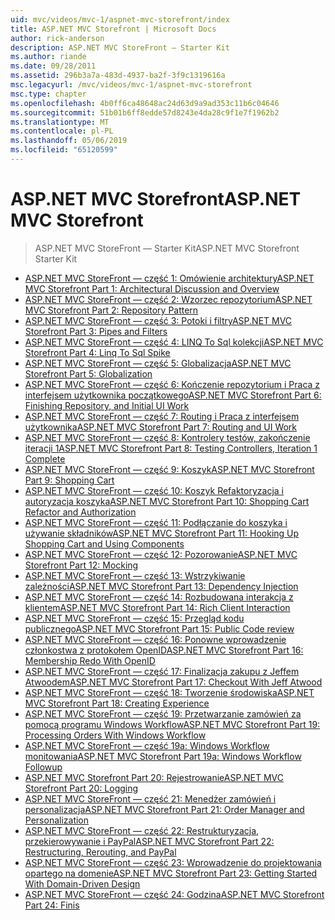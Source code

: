 ```yaml
---
uid: mvc/videos/mvc-1/aspnet-mvc-storefront/index
title: ASP.NET MVC Storefront | Microsoft Docs
author: rick-anderson
description: ASP.NET MVC StoreFront — Starter Kit
ms.author: riande
ms.date: 09/28/2011
ms.assetid: 296b3a7a-483d-4937-ba2f-3f9c1319616a
msc.legacyurl: /mvc/videos/mvc-1/aspnet-mvc-storefront
msc.type: chapter
ms.openlocfilehash: 4b0ff6ca48648ac24d63d9a9ad353c11b6c04646
ms.sourcegitcommit: 51b01b6ff8edde57d8243e4da28c9f1e7f1962b2
ms.translationtype: MT
ms.contentlocale: pl-PL
ms.lasthandoff: 05/06/2019
ms.locfileid: "65120599"
---
```

# <a name="aspnet-mvc-storefront"></a><span data-ttu-id="589c8-103">ASP.NET MVC Storefront</span><span class="sxs-lookup"><span data-stu-id="589c8-103">ASP.NET MVC Storefront</span></span>

> <span data-ttu-id="589c8-104">ASP.NET MVC StoreFront — Starter Kit</span><span class="sxs-lookup"><span data-stu-id="589c8-104">ASP.NET MVC Storefront Starter Kit</span></span>

- [<span data-ttu-id="589c8-105">ASP.NET MVC StoreFront — część 1: Omówienie architektury</span><span class="sxs-lookup"><span data-stu-id="589c8-105">ASP.NET MVC Storefront Part 1: Architectural Discussion and Overview</span></span>](aspnet-mvc-storefront-part-1-architectural-discussion-and-overview.md)
- [<span data-ttu-id="589c8-106">ASP.NET MVC StoreFront — część 2: Wzorzec repozytorium</span><span class="sxs-lookup"><span data-stu-id="589c8-106">ASP.NET MVC Storefront Part 2: Repository Pattern</span></span>](aspnet-mvc-storefront-part-2-the-repository-pattern.md)
- [<span data-ttu-id="589c8-107">ASP.NET MVC StoreFront — część 3: Potoki i filtry</span><span class="sxs-lookup"><span data-stu-id="589c8-107">ASP.NET MVC Storefront Part 3: Pipes and Filters</span></span>](aspnet-mvc-storefront-part-3-pipes-and-filters.md)
- [<span data-ttu-id="589c8-108">ASP.NET MVC StoreFront — część 4: LINQ To Sql kolekcji</span><span class="sxs-lookup"><span data-stu-id="589c8-108">ASP.NET MVC Storefront Part 4: Linq To Sql Spike</span></span>](aspnet-mvc-storefront-part-4-linq-to-sql-spike.md)
- [<span data-ttu-id="589c8-109">ASP.NET MVC StoreFront — część 5: Globalizacja</span><span class="sxs-lookup"><span data-stu-id="589c8-109">ASP.NET MVC Storefront Part 5: Globalization</span></span>](aspnet-mvc-storefront-part-5-globalization.md)
- [<span data-ttu-id="589c8-110">ASP.NET MVC StoreFront — część 6: Kończenie repozytorium i Praca z interfejsem użytkownika początkowego</span><span class="sxs-lookup"><span data-stu-id="589c8-110">ASP.NET MVC Storefront Part 6: Finishing Repository, and Initial UI Work</span></span>](aspnet-mvc-storefront-part-6-finishing-the-repository-and-initial-ui-work.md)
- [<span data-ttu-id="589c8-111">ASP.NET MVC StoreFront — część 7: Routing i Praca z interfejsem użytkownika</span><span class="sxs-lookup"><span data-stu-id="589c8-111">ASP.NET MVC Storefront Part 7: Routing and UI Work</span></span>](aspnet-mvc-storefront-part-7-routing-and-ui-work.md)
- [<span data-ttu-id="589c8-112">ASP.NET MVC StoreFront — część 8: Kontrolery testów, zakończenie iteracji 1</span><span class="sxs-lookup"><span data-stu-id="589c8-112">ASP.NET MVC Storefront Part 8: Testing Controllers, Iteration 1 Complete</span></span>](aspnet-mvc-storefront-part-8-testing-controllers-iteration-1-complete.md)
- [<span data-ttu-id="589c8-113">ASP.NET MVC StoreFront — część 9: Koszyk</span><span class="sxs-lookup"><span data-stu-id="589c8-113">ASP.NET MVC Storefront Part 9: Shopping Cart</span></span>](aspnet-mvc-storefront-part-9-the-shopping-cart.md)
- [<span data-ttu-id="589c8-114">ASP.NET MVC StoreFront — część 10: Koszyk Refaktoryzacja i autoryzacja koszyka</span><span class="sxs-lookup"><span data-stu-id="589c8-114">ASP.NET MVC Storefront Part 10: Shopping Cart Refactor and Authorization</span></span>](aspnet-mvc-storefront-part-10-shopping-cart-refactor-and-authorization.md)
- [<span data-ttu-id="589c8-115">ASP.NET MVC StoreFront — część 11: Podłączanie do koszyka i używanie składników</span><span class="sxs-lookup"><span data-stu-id="589c8-115">ASP.NET MVC Storefront Part 11: Hooking Up Shopping Cart and Using Components</span></span>](aspnet-mvc-storefront-part-11-hooking-up-the-shopping-cart-and-using-components.md)
- [<span data-ttu-id="589c8-116">ASP.NET MVC StoreFront — część 12: Pozorowanie</span><span class="sxs-lookup"><span data-stu-id="589c8-116">ASP.NET MVC Storefront Part 12: Mocking</span></span>](aspnet-mvc-storefront-part-12-mocking.md)
- [<span data-ttu-id="589c8-117">ASP.NET MVC StoreFront — część 13: Wstrzykiwanie zależności</span><span class="sxs-lookup"><span data-stu-id="589c8-117">ASP.NET MVC Storefront Part 13: Dependency Injection</span></span>](aspnet-mvc-storefront-part-13-dependency-injection.md)
- [<span data-ttu-id="589c8-118">ASP.NET MVC StoreFront — część 14: Rozbudowana interakcja z klientem</span><span class="sxs-lookup"><span data-stu-id="589c8-118">ASP.NET MVC Storefront Part 14: Rich Client Interaction</span></span>](aspnet-mvc-storefront-part-14-rich-client-interaction.md)
- [<span data-ttu-id="589c8-119">ASP.NET MVC StoreFront — część 15: Przegląd kodu publicznego</span><span class="sxs-lookup"><span data-stu-id="589c8-119">ASP.NET MVC Storefront Part 15: Public Code review</span></span>](aspnet-mvc-storefront-part-15-public-code-review.md)
- [<span data-ttu-id="589c8-120">ASP.NET MVC StoreFront — część 16: Ponowne wprowadzenie członkostwa z protokołem OpenID</span><span class="sxs-lookup"><span data-stu-id="589c8-120">ASP.NET MVC Storefront Part 16: Membership Redo With OpenID</span></span>](aspnet-mvc-storefront-part-16-membership-redo-with-openid.md)
- [<span data-ttu-id="589c8-121">ASP.NET MVC StoreFront — część 17: Finalizacja zakupu z Jeffem Atwoodem</span><span class="sxs-lookup"><span data-stu-id="589c8-121">ASP.NET MVC Storefront Part 17: Checkout With Jeff Atwood</span></span>](aspnet-mvc-storefront-part-17-checkout-with-jeff-atwood.md)
- [<span data-ttu-id="589c8-122">ASP.NET MVC StoreFront — część 18: Tworzenie środowiska</span><span class="sxs-lookup"><span data-stu-id="589c8-122">ASP.NET MVC Storefront Part 18: Creating Experience</span></span>](aspnet-mvc-storefront-part-18-creating-an-experience.md)
- [<span data-ttu-id="589c8-123">ASP.NET MVC StoreFront — część 19: Przetwarzanie zamówień za pomocą programu Windows Workflow</span><span class="sxs-lookup"><span data-stu-id="589c8-123">ASP.NET MVC Storefront Part 19: Processing Orders With Windows Workflow</span></span>](aspnet-mvc-storefront-part-19-processing-orders-with-windows-workflow.md)
- [<span data-ttu-id="589c8-124">ASP.NET MVC StoreFront — część 19a: Windows Workflow monitowania</span><span class="sxs-lookup"><span data-stu-id="589c8-124">ASP.NET MVC Storefront Part 19a: Windows Workflow Followup</span></span>](aspnet-mvc-storefront-part-19a-windows-workflow-followup.md)
- [<span data-ttu-id="589c8-125">ASP.NET MVC Storefront Part 20: Rejestrowanie</span><span class="sxs-lookup"><span data-stu-id="589c8-125">ASP.NET MVC Storefront Part 20: Logging</span></span>](aspnet-mvc-storefront-part-20-logging.md)
- [<span data-ttu-id="589c8-126">ASP.NET MVC StoreFront — część 21: Menedżer zamówień i personalizacja</span><span class="sxs-lookup"><span data-stu-id="589c8-126">ASP.NET MVC Storefront Part 21: Order Manager and Personalization</span></span>](aspnet-mvc-storefront-part-21-order-manager-and-personalization.md)
- [<span data-ttu-id="589c8-127">ASP.NET MVC StoreFront — część 22: Restrukturyzacja, przekierowywanie i PayPal</span><span class="sxs-lookup"><span data-stu-id="589c8-127">ASP.NET MVC Storefront Part 22: Restructuring, Rerouting, and PayPal</span></span>](aspnet-mvc-storefront-part-22-restructuring-rerouting-and-paypal.md)
- [<span data-ttu-id="589c8-128">ASP.NET MVC StoreFront — część 23: Wprowadzenie do projektowania opartego na domenie</span><span class="sxs-lookup"><span data-stu-id="589c8-128">ASP.NET MVC Storefront Part 23: Getting Started With Domain-Driven Design</span></span>](aspnet-mvc-storefront-part-23-getting-started-with-domain-driven-design.md)
- [<span data-ttu-id="589c8-129">ASP.NET MVC StoreFront — część 24: Godzina</span><span class="sxs-lookup"><span data-stu-id="589c8-129">ASP.NET MVC Storefront Part 24: Finis</span></span>](aspnet-mvc-storefront-part-24-finis.md)
